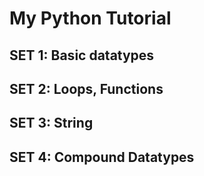 # My Python Tutorial

## SET 1: Basic datatypes
## SET 2: Loops, Functions
## SET 3: String
## SET 4: Compound Datatypes



